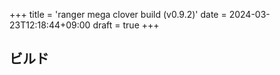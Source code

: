 +++
title = 'ranger mega clover build (v0.9.2)'
date = 2024-03-23T12:18:44+09:00
draft = true
+++

## ビルド
